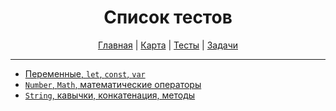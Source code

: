 <div align="center">

# Список тестов

[Главная](https://github.com/dollaween/junior-roadmap/)
|
[Карта](/roadmap/README.md)
|
[Тесты](/tests/README.md)
|
[Задачи](/tasks/README.md)

</div>

---

* [Переменные, `let`, `const`, `var`](./variables.md)
* [`Number`, `Math`, математические операторы](./numbers.md)
* [`String`, кавычки, конкатенация, методы](./string.md)
